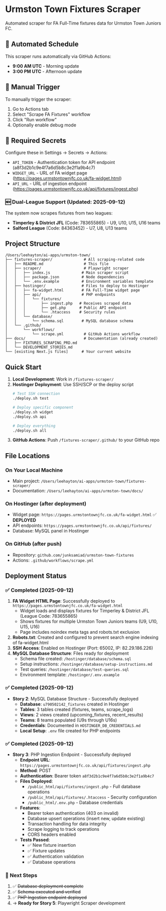 # Urmston Town Fixtures Scraper

Automated scraper for FA Full-Time fixtures data for Urmston Town Juniors FC.

## 🤖 Automated Schedule

This scraper runs automatically via GitHub Actions:
- **9:00 AM UTC** - Morning update
- **3:00 PM UTC** - Afternoon update

## 🚀 Manual Trigger

To manually trigger the scraper:
1. Go to Actions tab
2. Select "Scrape FA Fixtures" workflow
3. Click "Run workflow"
4. Optionally enable debug mode

## 🔐 Required Secrets

Configure these in Settings → Secrets → Actions:
- `API_TOKEN` - Authentication token for API endpoint (a8f3d2b1c9e4f7a6d5b8c3e2f1a9b4c7)
- `WIDGET_URL` - URL of FA widget page (https://pages.urmstontownjfc.co.uk/fa-widget.html)
- `API_URL` - URL of ingestion endpoint (https://pages.urmstontownjfc.co.uk/api/fixtures/ingest.php)

### 🆕 Dual-League Support (Updated: 2025-09-12)
The system now scrapes fixtures from two leagues:
- **Timperley & District JFL** (Code: 783655865) - U9, U10, U15, U16 teams
- **Salford League** (Code: 84363452) - U7, U8, U13 teams

## Project Structure

```
/Users/leehayton/ai-apps/urmston-town/
├── fixtures-scraper/              # All scraping-related code
│   ├── README.md                  # This file
│   ├── scraper/                   # Playwright scraper
│   │   ├── index.js              # Main scraper script
│   │   ├── package.json          # Node dependencies
│   │   └── .env.example          # Environment variables template
│   ├── hostinger/                # Files to deploy to Hostinger
│   │   ├── fa-widget.html        # FA Full-Time widget page
│   │   ├── api/                  # PHP endpoints
│   │   │   └── fixtures/
│   │   │       ├── ingest.php   # Receives scraped data
│   │   │       ├── get.php      # Public API endpoint
│   │   │       └── .htaccess    # Security rules
│   │   └── database/
│   │       └── schema.sql        # MySQL database schema
│   └── .github/
│       └── workflows/
│           └── scrape.yml         # GitHub Actions workflow
├── docs/                          # Documentation (already created)
│   ├── FIXTURES_SCRAPING_PRD.md
│   └── DEVELOPMENT_STORIES.md
└── [existing Next.js files]      # Your current website
```

## Quick Start

1. **Local Development**: Work in `/fixtures-scraper/`
2. **Hostinger Deployment**: Use SSH/SCP or the deploy script
   ```bash
   # Test SSH connection
   ./deploy.sh test
   
   # Deploy specific component
   ./deploy.sh widget
   ./deploy.sh api
   
   # Deploy everything
   ./deploy.sh all
   ```
3. **GitHub Actions**: Push `/fixtures-scraper/.github/` to your GitHub repo

## File Locations

### On Your Local Machine
- Main project: `/Users/leehayton/ai-apps/urmston-town/fixtures-scraper/`
- Documentation: `/Users/leehayton/ai-apps/urmston-town/docs/`

### On Hostinger (after deployment)
- Widget page: `https://pages.urmstontownjfc.co.uk/fa-widget.html` ✅ **DEPLOYED**
- API endpoints: `https://pages.urmstontownjfc.co.uk/api/fixtures/`
- Database: MySQL panel in Hostinger

### On GitHub (after push)
- Repository: `github.com/junksamiad/urmston-town-fixtures`
- Actions: `.github/workflows/scrape.yml`

## Deployment Status

### ✅ Completed (2025-09-12)
1. **FA Widget HTML Page**: Successfully deployed to `https://pages.urmstontownjfc.co.uk/fa-widget.html`
   - Widget loads and displays fixtures for Timperley & District JFL (League Code: 783655865)
   - Shows fixtures for multiple Urmston Town Juniors teams (U9, U10, U15, U16)
   - Page includes noindex meta tags and robots.txt exclusion
2. **Robots.txt**: Created and configured to prevent search engine indexing of fa-widget.html
3. **SSH Access**: Enabled on Hostinger (Port: 65002, IP: 82.29.186.226)
4. **MySQL Database Structure**: Files ready for deployment
   - Schema file created: `/hostinger/database/schema.sql`
   - Setup instructions: `/hostinger/database/setup-instructions.md`
   - Test queries: `/hostinger/database/test-queries.sql`
   - Environment template: `/hostinger/.env.example`

### ✅ Completed (2025-09-12)
- **Story 2**: MySQL Database Structure - Successfully deployed
  - **Database**: `u790502142_fixtures` created in Hostinger
  - **Tables**: 3 tables created (fixtures, teams, scrape_logs)
  - **Views**: 2 views created (upcoming_fixtures, recent_results)  
  - **Teams**: 8 teams populated (U9s through U16s)
  - **Credentials**: Documented in `HOSTINGER_DB_CREDENTIALS.md`
  - **Local Setup**: `.env` file created for PHP endpoints

### ✅ Completed (2025-09-12) 
- **Story 3**: PHP Ingestion Endpoint - Successfully deployed
  - **Endpoint URL**: `https://pages.urmstontownjfc.co.uk/api/fixtures/ingest.php`
  - **Method**: POST
  - **Authentication**: Bearer token `a8f3d2b1c9e4f7a6d5b8c3e2f1a9b4c7`
  - **Files Deployed**: 
    - `/public_html/api/fixtures/ingest.php` - Full database operations
    - `/public_html/api/fixtures/.htaccess` - Security configuration
    - `/public_html/.env.php` - Database credentials
  - **Features**:
    - Bearer token authentication (403 on invalid)
    - Database upsert operations (insert new, update existing)
    - Transaction handling for data integrity
    - Scrape logging to track operations
    - CORS headers enabled
  - **Tests Passed**:
    - ✅ New fixture insertion
    - ✅ Fixture updates
    - ✅ Authentication validation
    - ✅ Database operations

### 🚀 Next Steps

1. ✅ ~~Database deployment complete~~
2. ✅ ~~Schema executed and verified~~  
3. ✅ ~~PHP Ingestion endpoint deployed~~
4. → **Ready for Story 5**: Playwright Scraper development